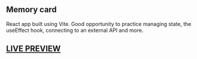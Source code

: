 ## Memory card

React app built using Vite. Good opportunity to practice managing state, the useEffect hook, connecting to an external API and more.

## [LIVE PREVIEW](https://blancpain.github.io/memory-card/)
